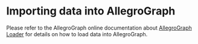 # Importing data into AllegroGraph

Please refer to the AllegroGraph online documentation about [AllegroGraph Loader](http://franz.com/agraph/support/documentation/current/agload.html)
for details on how to load data into AllegroGraph.
